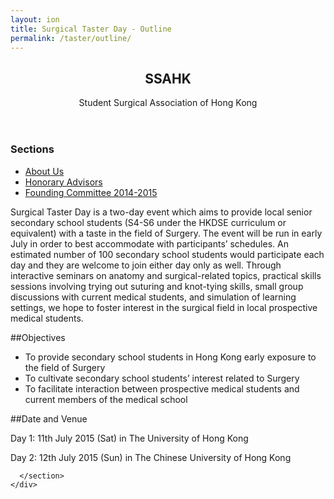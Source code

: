 ```yaml
---
layout: ion
title: Surgical Taster Day - Outline
permalink: /taster/outline/
---
```

<header class="major">
	<h2>SSAHK</h2>
	<p>Student Surgical Association of Hong Kong</p>
</header>
<div class="container">
	<div class="row">
		<div class="4u">
			<section>
				<h3>Sections</h3>
				<ul class="alt">
					<li><a href="{{ site.url }}/about">About Us</a></li>
					<li><a href="{{ site.url }}/about/advisors">Honorary Advisors</a></li>
					<li><a href="{{ site.url }}/about/committee1415">Founding Committee 2014-2015</a></li>
				</ul>
			</section>
		</div>
		<div class="8u skel-cell-important">
			<section>

Surgical Taster Day is a two-day event which aims to provide local senior secondary school students (S4-S6 under the HKDSE curriculum or equivalent) with a taste in the field of Surgery. The event will be run in early July in order to best accommodate with participants’ schedules. An estimated number of 100 secondary school students would participate each day and they are welcome to join either day only as well. Through interactive seminars on anatomy and surgical-related topics, practical skills sessions involving trying out suturing and
knot-tying skills, small group discussions with current medical students, and simulation of learning settings, we hope to foster interest in the surgical field in local prospective medical students.

##Objectives
- To provide secondary school students in Hong Kong early exposure to the field of Surgery
- To cultivate  secondary school students’ interest related to Surgery
- To facilitate interaction between prospective medical students and current members of the medical school

##Date and Venue

Day 1: 11th July 2015 (Sat) in The University of Hong Kong

Day 2: 12th July 2015 (Sun) in The Chinese University of Hong Kong

      </section>
    </div>
  </div>
</div>
